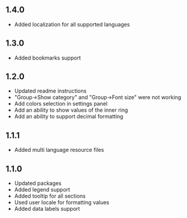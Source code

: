 ## 1.4.0
* Added localization for all supported languages

## 1.3.0
* Added bookmarks support

## 1.2.0
* Updated readme instructions 
* "Group->Show category" and "Group->Font size" were not working
* Add colors selection in settings panel
* Add an ability to show values of the inner ring
* Add an ability to support decimal formatting

## 1.1.1
* Added multi language resource files

## 1.1.0
* Updated packages
* Added legend support
* Added tooltip for all sections
* Used user locale for formatting values
* Added data labels support
